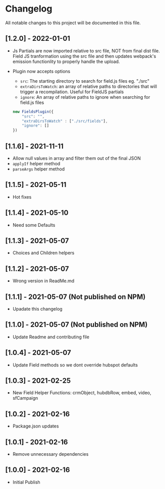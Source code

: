 # Changelog

All notable changes to this project will be documented in this file.

## [1.2.0] - 2022-01-01
- Js Partials are now imported relative to src file, NOT from final dist file. Field JS tranformation using the src file and then updates webpack's emission functionlity to properly handle the upload.
- Plugin now accepts options
     - `src`: The starting directory to search for field.js files eg. "./src"
     - `extraDirsToWatch`: an array of relative paths to directories that will trigger a recompilation. Useful for FieldJS partials
     - `ignore`: An array of relative paths to ignore when searching for field.js files  

	```javascript
	new FieldsPlugin({
		"src": "",
		"extraDirsToWatch" : ["./src/fields"],
		"ignore": []
	})
	```

## [1.1.6] - 2021-11-11
- Allow null values in array and filter them out of the final JSON
- `applyIf` helper method
- `parseArgs` helper method

## [1.1.5] - 2021-05-11
- Hot fixes

## [1.1.4] - 2021-05-10
- Need some Defaults
 
## [1.1.3] - 2021-05-07
- Choices and Children helpers
 
## [1.1.2] - 2021-05-07
- Wrong version in ReadMe.md

## [1.1.1] - 2021-05-07 (Not published on NPM)
- Upadate this changelog

## [1.1.0] - 2021-05-07 (Not published on NPM)
- Update Readme and contributing file

## [1.0.4] - 2021-05-07
- Update Field methods so we dont override hubspot defaults

## [1.0.3] - 2021-02-25
- New Field Helper Functions: crmObject, hubdbRow, embed, video, sfCampaign

## [1.0.2] - 2021-02-16
- Package.json updates

## [1.0.1] - 2021-02-16
- Remove unnecessary dependencies

## [1.0.0] - 2021-02-16
- Initial Publish

